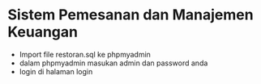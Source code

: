 # Sistem Pemesanan dan Manajemen Keuangan

- Import file restoran.sql ke phpmyadmin
- dalam phpmyadmin masukan admin dan password anda
- login di halaman login
